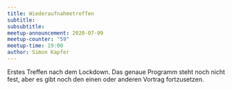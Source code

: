 ```yaml
---
title: Wiederaufnahmetreffen
subtitle:
subsubtitle:
meetup-announcement: 2020-07-09
meetup-counter: "59"
meetup-time: 19:00
author: Simon Kapfer
---
```


Erstes Treffen nach dem Lockdown.
Das genaue Programm steht noch nicht fest, aber
es gibt noch den einen oder anderen Vortrag fortzusetzen.

